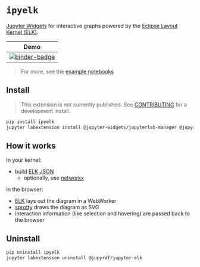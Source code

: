 # `ipyelk`

[Jupyter Widgets][widgets] for interactive graphs powered by the [Eclipse Layout Kernel
(ELK)][elk].

|            Demo             |
| :-------------------------: |
| [![binder-badge][]][binder] |

> For more, see the [example notebooks](./examples/00_Introduction.ipynb)

## Install

> This extension is not currently published. See [CONTRIBUTING](./CONTRIBUTING.md) for a
> development install.

```bash
pip install ipyelk
jupyter labextension install @jupyter-widgets/jupyterlab-manager @jupyrdf/jupyter-elk
```

## How it works

In your kernel:

- build [ELK JSON][elk-json]
  - optionally, use [networkx][]

In the browser:

- [ELK][] lays out the diagram in a WebWorker
- [sprotty][] draws the diagram as SVG
- interaction information (like selection and hovering) are passed back to the browser

## Uninstall

```bash
pip uninstall ipyelk
jupyter labextension uninstall @jupyrdf/jupyter-elk
```

[binder-badge]: https://mybinder.org/badge_logo.svg
[binder]:
  https://mybinder.org/v2/gh/jupyrdf/ipyelk/master?urlpath=lab%2Ftree%2Fexamples%2F00_Introduction.ipynb
[elk-json]:
  https://www.eclipse.org/elk/documentation/tooldevelopers/graphdatastructure/jsonformat.html
[elk]: https://github.com/kieler/elkjs
[jupyterlab]: https://github.com/jupyterlab/jupyterlab
[networkx]: https://networkx.github.io
[sprotty]: https://github.com/eclipse/sprotty
[widgets]: https://jupyter.org/widgets
